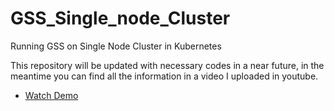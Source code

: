 # GSS_Single_node_Cluster
Running GSS on Single Node Cluster in Kubernetes


This repository will be updated with necessary codes in a near future, in the meantime you can find all the information in a video I uploaded in youtube.


* [Watch Demo ](https://www.youtube.com/watch?v=UIesufOLoDg)


